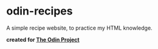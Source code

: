 # odin-recipes
A simple recipe website, to practice my HTML knowledge.

**created for [The Odin Project](https://www.theodinproject.com/)**